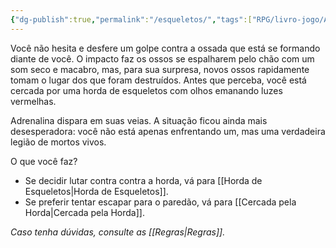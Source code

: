 ```yaml
---
{"dg-publish":true,"permalink":"/esqueletos/","tags":["RPG/livro-jogo/Aasthar/story-points"],"created":"2024-12-23T16:35:53.776-05:00","updated":"2025-01-08T16:14:25.662-05:00"}
---
```



Você não hesita e desfere um golpe contra a ossada que está se formando diante de você. O impacto faz os ossos se espalharem pelo chão com um som seco e macabro, mas, para sua surpresa, novos ossos rapidamente tomam o lugar dos que foram destruídos. Antes que perceba, você está cercada por uma horda de esqueletos com olhos emanando luzes vermelhas.

Adrenalina dispara em suas veias. A situação ficou ainda mais desesperadora: você não está apenas enfrentando um, mas uma verdadeira legião de mortos vivos.

O que você faz?

- Se decidir lutar contra contra a horda, vá para [[Horda de Esqueletos\|Horda de Esqueletos]].
- Se preferir tentar escapar para o paredão, vá para [[Cercada pela Horda\|Cercada pela Horda]].

*Caso tenha dúvidas, consulte as [[Regras\|Regras]].*
